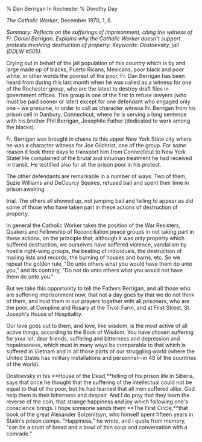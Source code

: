 % Dan Berrigan In Rochester
% Dorothy Day

*The Catholic Worker*, December 1970, 1, 6.

*Summary: Reflects on the sufferings of imprisonment, citing the witness
of Fr. Daniel Berrigan. Explains why the Catholic Worker doesn't support
protests involving destruction of property. Keywords: Dostoevsky, jail
(DDLW \#505).*

Crying out in behalf of the jail population of this country which is by
and large made up of blacks, Puerto Ricans, Mexicans, poor black and
poor white, in other words the poorest of the poor, Fr. Dan Berrigan has
been heard from during this last month when he was called as a witness
for one of the Rochester group, who are the latest to destroy draft
files in government offices. This group is one of the first to refuse
lawyers (who must be paid sooner or later) except for one defendant who
engaged only one – we presume, in order to call as character witness Fr.
Berrigan from his prison cell in Danbury, Connecticut, where he is
serving a long sentence with his brother Phil Berrigan, Josephite Father
(dedicated to work among the blacks).

Fr. Berrigan was brought in chains to this upper New York State city
where he was a character witness for Joe Gilchrist, one of the group.
For some reason it took three days to transport him from Connecticut to
New York State! He complained of the brutal and inhuman treatment he had
received in transit. He testified also for all the prison poor in his
protest.

The other defendants are remarkable in a number of ways. Two of them,
Suzie Williams and DeCourcy Squires, refused bail and spent their time
in prison awaiting

trial. The others all showed up, not jumping bail and failing to appear
as did some of those who have taken part in these actions of destruction
of property.

In general the Catholic Worker takes the position of the War Resisters,
Quakers and Fellowship of Reconciliation peace groups in not taking part
in these actions, on the principle that, although it was only property
which suffered destruction, we ourselves have suffered violence,
vandalism by hostile right-wing groups, the beating of individuals, the
destruction of mailing lists and records, the burning of houses and
barns, etc. So we repeat the golden rule, "Do unto others what you would
have them do unto you," and its contrary, "Do not do unto others what
you would not have them do unto you."

But we take this opportunity to tell the Fathers Berrigan, and all those
who are suffering imprisonment now, that not a day goes by that we do
not think of them, and hold them in our prayers together with all
prisoners, who are the poor, at Compline and Rosary at the Tivoli Farm,
and at First Street, St. Joseph's House of Hospitality.

Our love goes out to them, and love, like wisdom, is the most active of
all active things, according to the Book of Wisdom. You have chosen
suffering for your lot, dear friends, suffering and bitterness and
depression and hopelessness, which must in many ways be comparable to
that which is suffered in Vietnam and in all those parts of our
struggling world (where the United States has military installations and
personnel--in 48 of the countries of the world).

Dostoevsky in his **House of the Dead,**telling of his prison life in
Siberia, says that once he thought that the suffering of the
intellectual could not be equal to that of the poor, but he had learned
that all men suffered alike. God help them in their bitterness and
despair. And I do pray that they learn the reverse of the coin, that
strange happiness and joy which following one's conscience brings. I
hope someone sends them **The First Circle,**that book of the great
Alexander Solzenitsyn, who himself spent fifteen years in Stalin's
prison camps. "Happiness," he wrote, and I quote from memory, "can be a
crust of bread and a bowl of thin soup and conversation with a comrade."
